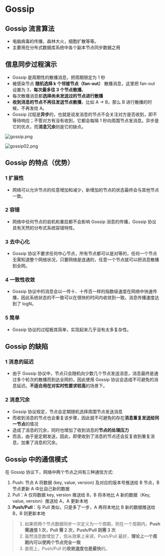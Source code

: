 # Gossip

## Gossip 流言算法

- 电脑病毒的传播，森林大火，细胞扩散等等。
- 主要用在分布式数据库系统中各个副本节点同步数据之用

## 信息同步过程演示

- Gossip 是周期性的散播消息，把周期限定为 1 秒
- 被感染节点 **随机选择 k 个邻接节点（fan-out）** 散播消息，这里把 fan-out 设置为 3，**每次最多往 3 个节点散播**。
- 每次散播消息都**选择尚未发送过的节点进行散播**
- **收到消息的节点不再往发送节点散播**，比如 A -> B，那么 B 进行散播的时候，不再发给 A。
- Gossip 过程是**异步**的，也就是说发消息的节点不会关注对方是否收到，即不等待响应；不管对方有没有收到，它都会每隔 1 秒向周围节点发消息。异步是它的优点，而**消息冗余**则是它的缺点。

![gossip.png](https://fynotefile.oss-cn-zhangjiakou.aliyuncs.com/fynote/908/1630755939000/2d04a870caec4be1ac25f8e45433ea92.png)

![gossip02.png](https://fynotefile.oss-cn-zhangjiakou.aliyuncs.com/fynote/908/1630755939000/5945343b9d824985b17c86512f349718.png)

## Gossip 的特点（优势）

### 1 扩展性

- 网络可以允许节点的任意增加和减少，新增加的节点的状态最终会与其他节点一致。

### 2 容错

- 网络中任何节点的宕机和重启都不会影响 Gossip 消息的传播，Gossip 协议具有天然的分布式系统容错特性。

### 3 去中心化

- Gossip 协议不要求任何中心节点，所有节点都可以是对等的，任何一个节点无需知道整个网络状况，只要网络是连通的，任意一个节点就可以把消息散播到全网。

### 4 一致性收敛

- Gossip 协议中的消息会以一传十、十传百一样的指数级速度在网络中快速传播，因此系统状态的不一致可以在很快的时间内收敛到一致。消息传播速度达到了 logN。

### 5 简单

- Gossip 协议的过程极其简单，实现起来几乎没有太多复杂性。

## Gossip 的缺陷

### 1 消息的延迟

- 由于 Gossip 协议中，节点只会随机向少数几个节点发送消息，消息最终是通过多个轮次的散播而到达全网的，因此使用 Gossip 协议会造成不可避免的消息延迟。**不适合用在对实时性要求较高**的场景下。

### 2 消息冗余

- Gossip 协议规定，节点会定期随机选择周围节点发送消息
- 而收到消息的节点也会重复该步骤，因此就不可避免的存在**消息重复发送给同一节点**的情况
- 造成了消息的冗余，同时也增加了收到消息的**节点的处理压力**
- 而且，由于是定期发送，因此，即使收到了消息的节点还会反复收到重复消息，加重了消息的冗余。

## Gossip 中的通信模式

在 Gossip 协议下，网络中两个节点之间有三种通信方式:

1. Push: 节点 A 将数据 (key, value, version) 及对应的版本号推送给 B 节点，B 节点更新 A 中比自己新的数据
2. Pull：A 仅将数据 key, version 推送给 B，B 将本地比 A 新的数据（Key, value, version）推送给 A，A 更新本地
3. **Push/Pull**：与 Pull 类似，只是多了一步，A 再将本地比 B 新的数据推送给 B，B 则更新本地

> 1. 如果把两个节点数据同步一次定义为一个周期，则在一个周期内，**Push 需通信 1 次，Pull 需 2 次，Push/Pull 则需 3 次**
> 2. 虽然消息数增加了，但从效果上来讲，Push/Pull 最好，**理论上一个周期内可以使两个节点完全一致**
> 3. 直观上，Push/Pull 的**收敛速度也是最快**的。
